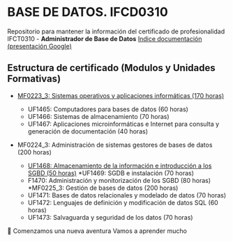 # BASE DE DATOS. IFCD0310
Repositorio para mantener la información del certificado de profesionalidad IFCT0310 - **Administrador de Base de Datos**
[Indice documentación (presentación Google)](https://docs.google.com/presentation/d/1yrxMqwIv4lkUsP8WN6mQDHwv0MbggUKrgXNLzzGTG5w/edit?usp=sharing)



## Estructura de certificado (Modulos y Unidades Formativas)

* [MF0223_3: Sistemas operativos y aplicaciones informáticas (170 horas)](./MF0223/)
    * UF1465: Computadores para bases de datos (60 horas)
    * UF1466: Sistemas de almacenamiento (70 horas)
    * UF1467: Aplicaciones microinformáticas e Internet para consulta y generación de documentación (40 horas)

* MF0224_3: Administración de sistemas gestores de bases de datos (200 horas)
    * [UF1468: Almacenamiento de la información e introducción a los SGBD (50 horas)](./MF0224/UF1468/) 
    *UF1469: SGDB e instalación (70 horas)
    * F1470: Administración y monitorización de los SGBD (80 horas) 
*MF0225_3: Gestión de bases de datos (200 horas)
    * UF1471: Bases de datos relacionales y modelado de datos (70 horas) 
    * UF1472: Lenguajes de definición y modificación de datos SQL (60 horas)
    * UF1473: Salvaguarda y seguridad de los datos (70 horas)


🚀 Comenzamos una nueva aventura 
Vamos a aprender mucho 
